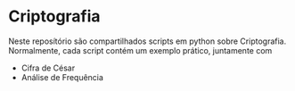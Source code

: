 # Criptografia
Neste reposítório são compartilhados scripts em python sobre Criptografia.
Normalmente, cada script contém um exemplo prático, juntamente com 

- Cifra de César
- Análise de Frequência
